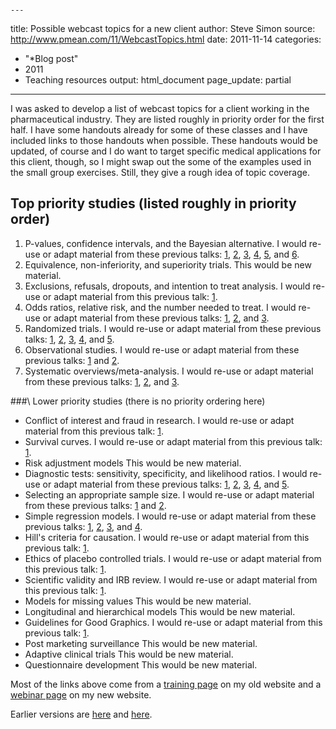                                                                                                                                                ---
title: Possible webcast topics for a new client
author: Steve Simon
source: http://www.pmean.com/11/WebcastTopics.html
date: 2011-11-14
categories:
- "*Blog post"
- 2011
- Teaching resources
output: html_document
page_update: partial
---

I was asked to develop a list of webcast topics for a client working in the pharmaceutical industry. They are listed roughly in priority order for the first half. I have some handouts already for some of these classes and I have included links to those handouts when possible. These handouts would be updated, of course and I do want to target specific medical applications for this client, though, so I might swap out the some of the examples used in the small group exercises. Still, they give a rough idea of topic coverage.

<!---More--->

## Top priority studies (listed roughly in priority order)

1. P-values, confidence intervals, and the Bayesian alternative. I would re-use or adapt material from these previous talks: [1][pva1], [2][pva2], [3][pva3], [4][pva4], [5][pva5], and [6][pva6].
2. Equivalence, non-inferiority, and superiority trials. This would be new material.
3. Exclusions, refusals, dropouts, and intention to treat analysis. I would re-use or adapt material from this previous talk: [1][exc1].
4. Odds ratios, relative risk, and the number needed to treat. I would re-use or adapt material from these previous talks: [1][odd1], [2][odd2], and [3][odd3].
5. Randomized trials. I would re-use or adapt material from these previous talks: [1][ran1], [2][ran2], [3][ran3], [4][ran4], and [5][ran5].
6. Observational studies. I would re-use or adapt material from these previous talks: [1][obs1] and [2][obs2].
7. Systematic overviews/meta-analysis. I would re-use or adapt material from these previous talks: [1][sys1], [2][sys2], and [3][sys3].

###\ Lower priority studies (there is no priority ordering here)

+ Conflict of interest and fraud in research. I would re-use or adapt material from this previous talk: [1][coi1].
+ Survival curves. I would re-use or adapt material from this previous talk: [1][sur1].
+ Risk adjustment models This would be new material.
+ Diagnostic tests: sensitivity, specificity, and likelihood ratios. I would re-use or adapt material from these previous talks: [1][dia1], [2][dia2], [3][dia3], [4][dia4], and [5][dia5].
+ Selecting an appropriate sample size. I would re-use or adapt material from these previous talks: [1][sam1] and [2][sam2].
+ Simple regression models. I would re-use or adapt material from these previous talks: [1][reg1], [2][reg2], [3][reg3], and [4][reg4].
+ Hill's criteria for causation. I would re-use or adapt material from this previous talk: [1][cau1].
+ Ethics of placebo controlled trials. I would re-use or adapt material from this previous talk: [1][pla1].
+ Scientific validity and IRB review. I would re-use or adapt material from this previous talk: [1][irb1].
+ Models for missing values This would be new material.
+ Longitudinal and hierarchical models This would be new material.
+ Guidelines for Good Graphics. I would re-use or adapt material from this previous talk: [1][gra1].
+ Post marketing surveillance This would be new material.
+ Adaptive clinical trials This would be new material.
+ Questionnaire development This would be new material.

Most of the links above come from a [training page][sim3] on my old website and a [webinar page][sim4] on my new website.

Earlier versions are [here][sim1] and [here][sim2].

[sim1]: http://www.pmean.com/11/WebcastTopics.html
[sim2]: http://new.pmean.com/webcast-topics/
[sim3]: http://www.pmean.com/training.aspx
[sim4]: http://www.pmean.com/webinars/archive.html

[pva1]: http://www.pmean.com/training/hand22.aspx
[pva2]: http://www.pmean.com/webinars/20091014/20091014_6up.pdf
[pva3]: http://www.pmean.com/00files/w20100407_6up.pdf
[pva4]: http://www.pmean.com/webinars/20100921/Handout.pdf
[pva5]: http://www.pmean.com/webinars/20100922/Handout.pdf
[pva6]: http://www.pmean.com/webinars/20100923/Handout_6up.pdf

[exc1]: http://www.pmean.com/training/hand33.aspx

[odd1]: http://www.pmean.com/training/hand23.aspx
[odd2]: http://www.pmean.com/webinars/20091217/w20091217_6up.pdf
[odd3]: http://www.pmean.com/webinars/20100421/OddsRatio_rev.pdf

[ran1]: http://www.pmean.com/training/hand32a.aspx
[ran2]: http://www.pmean.com/training/hand61.aspx
[ran3]: http://www.pmean.com/training/hand62.aspx
[ran4]: http://www.pmean.com/training/hand65.aspx
[ran5]: http://www.pmean.com/webinars/20100505/Randomization_6up.pdf

[obs1]: http://www.pmean.com/training/hand32b.aspx
[obs2]: http://www.pmean.com/webinars/20100519/Observational_6up.pdf

[sys1]: http://www.pmean.com/training/hand35.aspx
[sys2]: http://www.pmean.com/webinars/20100331/PuttingItAllTogether_6up.pdf
[sys3]: http://www.pmean.com/webinars/20100602/PuttingItAllTogether_6up.pdf

[coi1]: http://www.pmean.com/training/hand72.aspx

[sur1]: http://www.pmean.com/training/hand05.aspx

[dia1]: http://www.pmean.com/training/hand23.aspx
[dia2]: http://www.pmean.com/training/hand24.aspx
[dia3]: http://www.pmean.com/resources/pdf/Diagnostic.pdf
[dia4]: http://www.pmean.com/webinars/20100217/Sensitivity_6up.pdf
[dia5]: http://www.pmean.com/webinars/20100217/Sensitivity_6up.pdf

[sam1]: http://www.pmean.com/training/hand52.aspx
[sam2]: http://www.pmean.com/webinars/20100428/SampleSize_6up.pdf

[reg1]: http://www.pmean.com/training/hand03.aspx
[reg2]: http://www.pmean.com/training/hand25.aspx
[reg3]: http://www.pmean.com/webinars/20100526/LinearRegression_6up.pdf
[reg4]: http://www.pmean.com/webinars/20100715/LogisticRegression_6up.pdf

[cau1]: http://www.pmean.com/training/hand36.aspx

[pla1]: http://www.pmean.com/training/hand51.aspx

[irb1]: http://www.pmean.com/training/hand52.aspx

[gra1]: http://www.pmean.com/training/hand43.aspx

